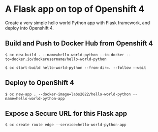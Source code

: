 # A Flask app on top of Openshift 4

Create a very simple hello world Python app with Flask framework, and deploy into Openshift 4.

## Build and Push to Docker Hub from Openshift 4
```
$ oc new-build . --name=hello-world-python --to-docker --to=docker.io/dockerusername/hello-world-python

$ oc start-build hello-world-python --from-dir=. --follow --wait
```

## Deploy to OpenShift 4
```
$ oc new-app . --docker-image=labs2022/hello-world-python --name=hello-world-python-app
```

## Expose a Secure URL for this Flask app
```
$ oc create route edge --service=hello-world-python-app
```